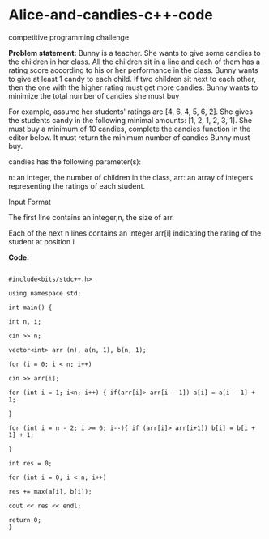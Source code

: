 # Alice-and-candies-c++-code
competitive programming challenge

**Problem statement:**
Bunny is a teacher. She wants to give some candies to the children in her class. All the children sit in a line and each of them has a rating score according to his or her performance in the class. Bunny wants to give at least 1 candy to each child. If two children sit next to each other, then the one with the higher rating must get more candies. Bunny wants to minimize the total number of candies she must buy

For example, assume her students' ratings are [4, 6, 4, 5, 6, 2]. She gives the students candy in the following minimal amounts: [1, 2, 1, 2, 3, 1]. She must buy a minimum of 10 candies, complete the candies function in the editor below. It must return the minimum number of candies Bunny must buy.

candies has the following parameter(s):

n: an integer, the number of children in the class, arr: an array of integers representing the ratings of each student.

Input Format

The first line contains an integer,n, the size of arr.

Each of the next n lines contains an integer arr[i] indicating the rating of the student at position i

**Code:**
```

#include<bits/stdc++.h>

using namespace std;

int main() {

int n, i;

cin >> n;

vector<int> arr (n), a(n, 1), b(n, 1);

for (i = 0; i < n; i++)

cin >> arr[i];

for (int i = 1; i<n; i++) { if(arr[i]> arr[i - 1]) a[i] = a[i - 1] + 1;

}

for (int i = n - 2; i >= 0; i--){ if (arr[i]> arr[i+1]) b[i] = b[i + 1] + 1;

}

int res = 0;

for (int i = 0; i < n; i++)

res += max(a[i], b[i]);

cout << res << endl;

return 0;
}

